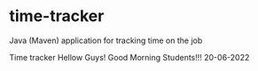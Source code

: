 # time-tracker
Java (Maven) application for tracking time on the job

Time tracker
Hellow Guys!
Good Morning Students!!!
20-06-2022
